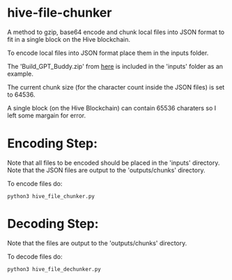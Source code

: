 # hive-file-chunker
A method to gzip, base64 encode and chunk local files into JSON format to fit in a single block on the Hive blockchain.

To encode local files into JSON format place them in the inputs folder.

The 'Build_GPT_Buddy.zip' from [here](https://github.com/txtatech/Build_GPT_Buddy) is included in the 'inputs' folder as an example.

The current chunk size (for the character count inside the JSON files) is set to 64536.

A single block (on the Hive Blockchain) can contain 65536 charaters so I left some margain for error.

# Encoding Step:

Note that all files to be encoded should be placed in the 'inputs' directory.
Note that the JSON files are output to the 'outputs/chunks' directory.

To encode files do:

~~~
python3 hive_file_chunker.py
~~~

# Decoding Step:

Note that the  files are output to the 'outputs/chunks' directory.

To decode files do:

~~~
python3 hive_file_dechunker.py
~~~
